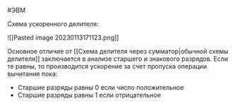 #ЭВМ 

Схема ускоренного делителя:

![[Pasted image 20230113171123.png]]

Основное отличие от [[Схема делителя через сумматор|обычной схемы делителя]] заключается в анализе старшего и знакового разрядов. Если те равны, то производится ускорение за счет пропуска операции вычитания пока:
- Старшие разряды равны 0 если число положительное
- Старшие разряды равны 1 если отрицательное